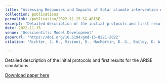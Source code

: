 ```yaml
---
title: "Assessing Responses and Impacts of Solar climate intervention on the Earth system with stratospheric aerosol injection (ARISE-SAI): protocol and initial results from the first simulations"
collection: publications
permalink: /publication/2022-11-15-SG_ARISE
excerpt: 'Detailed description of the initial protocols and first results for the ARISE simulations'
date: 2022-11-15
venue: 'Geoscientific Model Development'
paperurl: 'https://doi.org/10.5194/gmd-15-8221-2022'
citation: 'Richter, J. H., Visioni, D., MacMartin, D. G., Bailey, D. A., Rosenbloom, N., Dobbins, B., Lee, W. R., Tye, M., and Lamarque, J.-F.: Assessing Responses and Impacts of Solar climate intervention on the Earth system with stratospheric aerosol injection (ARISE-SAI): protocol and initial results from the first simulations, Geosci. Model Dev., 15, 8221?8243, https://doi.org/10.5194/gmd-15-8221-2022, 2022'

---
```

Detailed description of the initial protocols and first results for the ARISE simulations

[Download paper here](https://gmd.copernicus.org/articles/15/8221/2022/)